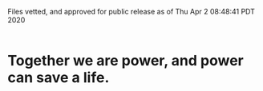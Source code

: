 Files vetted, and approved for public release as of Thu Apr  2 08:48:41 PDT 2020<br><br><h1>Together we are power, and power can save a life.</h1>
